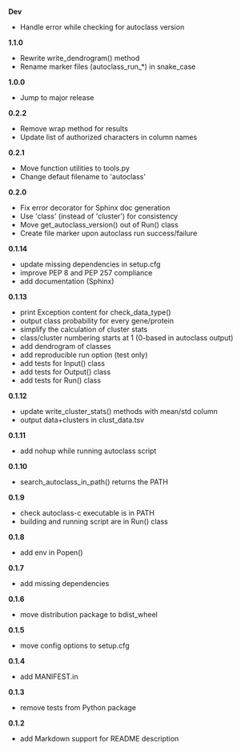 **Dev**
- Handle error while checking for autoclass version

**1.1.0**
- Rewrite write_dendrogram() method
- Rename marker files (autoclass_run_*) in snake_case

**1.0.0**
- Jump to major release

**0.2.2**
- Remove wrap method for results
- Update list of authorized characters in column names

**0.2.1**
- Move function utilities to tools.py
- Change defaut filename to 'autoclass'

**0.2.0**
- Fix error decorator for Sphinx doc generation
- Use 'class' (instead of 'cluster') for consistency
- Move get_autoclass_version() out of Run() class
- Create file marker upon autoclass run success/failure

**0.1.14**
- update missing dependencies in setup.cfg
- improve PEP 8 and PEP 257 compliance
- add documentation (Sphinx)

**0.1.13**
- print Exception content for check_data_type()
- output class probability for every gene/protein
- simplify the calculation of cluster stats
- class/cluster numbering starts at 1 (0-based in autoclass output)
- add dendrogram of classes
- add reproducible run option (test only)
- add tests for Input() class
- add tests for Output() class
- add tests for Run() class

**0.1.12**
- update write_cluster_stats() methods with mean/std column
- output data+clusters in clust_data.tsv

**0.1.11**
- add nohup while running autoclass script

**0.1.10**
- search_autoclass_in_path() returns the PATH

**0.1.9**
- check autoclass-c executable is in PATH
- building and running script are in Run() class

**0.1.8**
- add env in Popen()

**0.1.7**
- add missing dependencies

**0.1.6**
- move distribution package to bdist_wheel

**0.1.5**
- move config options to setup.cfg

**0.1.4**
- add MANIFEST.in

**0.1.3**
- remove tests from Python package

**0.1.2**
- add Markdown support for README description
